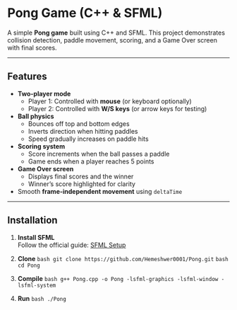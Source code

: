 # Pong Game (C++ & SFML)

A simple **Pong game** built using C++ and SFML. This project demonstrates collision detection, paddle movement, scoring, and a Game Over screen with final scores.

---

## Features

- **Two-player mode**
  - Player 1: Controlled with **mouse** (or keyboard optionally)  
  - Player 2: Controlled with **W/S keys** (or arrow keys for testing)
- **Ball physics**
  - Bounces off top and bottom edges
  - Inverts direction when hitting paddles
  - Speed gradually increases on paddle hits
- **Scoring system**
  - Score increments when the ball passes a paddle
  - Game ends when a player reaches 5 points
- **Game Over screen**
  - Displays final scores and the winner
  - Winner’s score highlighted for clarity
- Smooth **frame-independent movement** using `deltaTime`

---

## Installation

1. **Install SFML**  
   Follow the official guide: [SFML Setup](https://www.sfml-dev.org/tutorials/2.5/)

2. **Clone**
```bash git clone https://github.com/Hemeshwer0001/Pong.git```
```bash cd Pong```
4. **Compile**
```bash g++ Pong.cpp -o Pong -lsfml-graphics -lsfml-window -lsfml-system```
5. **Run**
```bash ./Pong```
